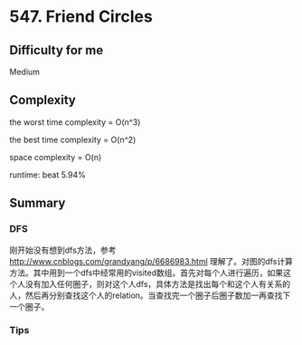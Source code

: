 # 547. Friend Circles
## Difficulty for me

Medium

## Complexity
the worst time complexity = O(n^3)

the best time complexity = O(n^2)

space complexity = O(n)

runtime: beat 5.94%

## Summary
### DFS

刚开始没有想到dfs方法，参考 http://www.cnblogs.com/grandyang/p/6686983.html 理解了。对图的dfs计算方法。其中用到一个dfs中经常用的visited数组。首先对每个人进行遍历，如果这个人没有加入任何圈子，则对这个人dfs，具体方法是找出每个和这个人有关系的人，然后再分别查找这个人的relation。当查找完一个圈子后圈子数加一再查找下一个圈子。

### Tips

